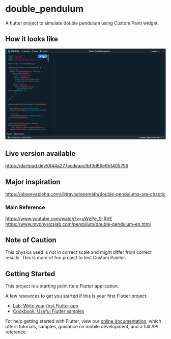 # double_pendulum

A flutter project to simulate double pendulum using Custom Paint widget.

## How it looks like

![Gif of the simulation](./flutter_double_pendulum_demo.gif)

## Live version available

https://dartpad.dev/0f44a277acdeaacfbf3d86e9b1405756

## Major inspiration

https://observablehq.com/@travisdoesmath/double-pendulums-are-chaotic

### Main Reference

https://www.youtube.com/watch?v=uWzPe_S-RVE
https://www.myphysicslab.com/pendulum/double-pendulum-en.html

## Note of Caution

This physics used is not in correct scale and might differ from correct results.
This is more of fun project to test Custom Painter.

## Getting Started

This project is a starting point for a Flutter application.

A few resources to get you started if this is your first Flutter project:

- [Lab: Write your first Flutter app](https://flutter.dev/docs/get-started/codelab)
- [Cookbook: Useful Flutter samples](https://flutter.dev/docs/cookbook)

For help getting started with Flutter, view our
[online documentation](https://flutter.dev/docs), which offers tutorials,
samples, guidance on mobile development, and a full API reference.

